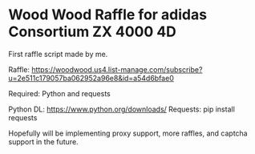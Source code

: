 # Wood Wood Raffle for adidas Consortium ZX 4000 4D
First raffle script made by me.

Raffle: https://woodwood.us4.list-manage.com/subscribe?u=2e511c179057ba062952a96e8&id=a54d6bfae0

Required: Python and requests

Python DL: https://www.python.org/downloads/
Requests: pip install requests

Hopefully will be implementing proxy support, more raffles, and captcha support in the future.
